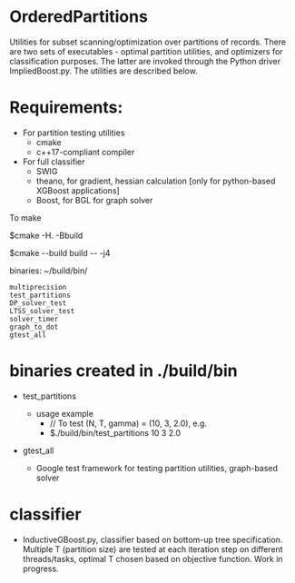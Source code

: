 # OrderedPartitions
Utilities for subset scanning/optimization over partitions of records. There are two sets of executables - optimal partition utilities, and optimizers for classification purposes. The latter are invoked through the Python driver ImpliedBoost.py. The utilities are described below.

# Requirements:
  * For partition testing utilities
    - cmake
    - c++17-compliant compiler
  * For full classifier
    - SWIG
    - theano, for gradient, hessian calculation [only for python-based XGBoost applications]
    - Boost, for BGL for graph solver

To make

$cmake -H. -Bbuild

$cmake --build build -- -j4

binaries:
~/build/bin/

    multiprecision
    test_partitions
    DP_solver_test
    LTSS_solver_test
    solver_timer
    graph_to_dot
    gtest_all
    
## 

# binaries created in ./build/bin

  * test_partitions
    + usage example 
      - // To test (N, T, gamma) = (10, 3, 2.0), e.g.
      - $./build/bin/test_partitions 10 3 2.0

  * gtest_all
    + Google test framework for testing partition utilities, graph-based solver 

## 

# classifier

  * InductiveGBoost.py, classifier based on bottom-up tree specification. Multiple T (partition size) are tested at each iteration step on different threads/tasks, optimal T chosen based on objective function. Work in progress.
